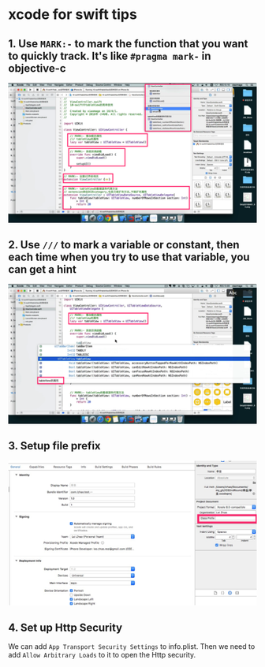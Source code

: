 # xcode for swift tips

## 1. Use `MARK:-` to mark the function that you want to quickly track. It's like `#pragma mark-` in objective-c

![MARK:-](images/swift/mark1.png)

## 2. Use `///` to mark a variable or constant, then each time when you try to use that variable, you can get a hint

![///](images/swift/mark2.png)

## 3. Setup file prefix

![prefix](images/swift/classPrefix.jpg)

## 4. Set up Http Security

We can add `App Transport Security Settings` to info.plist. Then we need to add `Allow Arbitrary Loads` to it to open the Http security.
